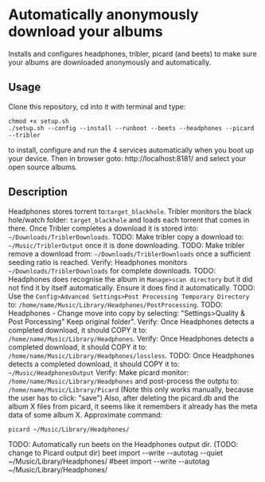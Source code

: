 # Automatically anonymously download your albums
Installs and configures headphones, tribler, picard (and beets) to make sure your albums are downloaded anonymously and automatically.

## Usage
Clone this repository, cd into it with terminal and type:
```
chmod +x setup.sh
./setup.sh --config --install --runboot --beets --headphones --picard --tribler
```
to install, configure and run the 4 services automatically when you boot up your device.
Then in browser goto: http://localhost:8181/ and select your open source albums.

## Description
Headphones stores torrent to:`target_blackhole`.
Tribler monitors the black hole/watch folder: `target_blackhole` and loads each torrent that comes in there.
Once Tribler completes a download it is stored into: `~/Downloads/TriblerDownloads`.
TODO: Make tribler copy a download to: `~/Music/TriblerOutput` once it is done downloading.
TODO: Make tribler remove a download from: `~/Downloads/TriblerDownloads` once a sufficient seeding ratio is reached.
Verify: Headphones monitors `~/Downloads/TriblerDownloads` for complete downloads.
TODO: Headphones does recognise the album in `Manage>scan directory` but it did not find it by itself automatically. Ensure it does find it automatically.
TODO: Use the `Config>Advanced Settings>Post Processing Temporary Directory` to: `/home/name/Music/Library/Headphones/PostProcessing`.
TODO: Headphones - Change move into copy by selecting: "Settings>Quality & Post Porcessing" Keep original folder".
Verify: Once Headphones detects a completed download, it should COPY it to: `/home/name/Music/Library/Headphones`.
Verify: Once Headphones detects a completed download, it should COPY it to: `/home/name/Music/Library/Headphones/lossless`.
TODO: Once Headphones detects a completed download, it should COPY it to: `~/Music/HeadphonesOutput`
Verify: Make picard monitor: `/home/name/Music/Library/Headphones` and post-process the outptu to: `/home/name/Music/Library/Picard`
(Note this only works manually, because the user has to click: "save")
Also, after deleting the picard.db and the album X files from picard, it seems like it remembers it already has the meta data of some album X.
Approximate command:
```
picard ~/Music/Library/Headphones/
```
TODO: Automatically run beets on the Headphones output dir. (TODO: change to Picard output dir)
beet import --write --autotag --quiet ~/Music/Library/Headphones/
#beet import --write --autotag  ~/Music/Library/Headphones/





